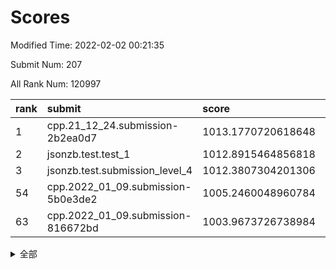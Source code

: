 # Scores

Modified Time: 2022-02-02 00:21:35

Submit Num: 207

All Rank Num: 120997

| rank |               submit               |       score        |       sigma        | pk_num |
| :--- | :--------------------------------- | :----------------- | :----------------- | :----- |
| 1    | cpp.21_12_24.submission-2b2ea0d7   | 1013.1770720618648 | 0.7943132944549252 | 2337   |
| 2    | jsonzb.test.test_1                 | 1012.8915464856818 | 0.8064862323306953 | 2339   |
| 3    | jsonzb.test.submission_level_4     | 1012.3807304201306 | 0.8058055801550275 | 2338   |
| 54   | cpp.2022_01_09.submission-5b0e3de2 | 1005.2460048960784 | 0.7051747588704129 | 2337   |
| 63   | cpp.2022_01_09.submission-816672bd | 1003.9673726738984 | 0.7238185977037913 | 2337   |


<details>
<summary>全部</summary>

| rank |                 submit                 |       score        |       sigma        | pk_num |
| :--- | :------------------------------------- | :----------------- | :----------------- | :----- |
| 1    | cpp.21_12_24.submission-2b2ea0d7       | 1013.1770720618648 | 0.7943132944549252 | 2337   |
| 2    | jsonzb.test.test_1                     | 1012.8915464856818 | 0.8064862323306953 | 2339   |
| 3    | jsonzb.test.submission_level_4         | 1012.3807304201306 | 0.8058055801550275 | 2338   |
| 4    | gobigger.level_3.submission_level_3_25 | 1012.0973316112508 | 0.8085533218847497 | 2334   |
| 5    | gobigger.level_3.submission_level_3_44 | 1012.0176843670914 | 0.7918308129812706 | 2336   |
| 6    | gobigger.level_3.submission_level_3_18 | 1011.7458609851892 | 0.7822964113607892 | 2339   |
| 7    | gobigger.level_3.submission_level_3_17 | 1011.4049395532347 | 0.7701711057788166 | 2339   |
| 8    | gobigger.level_3.submission_level_3_13 | 1011.3329101300715 | 0.7734273046751434 | 2337   |
| 9    | gobigger.level_3.submission_level_3_36 | 1011.2952636299937 | 0.7850844282782635 | 2338   |
| 10   | gobigger.level_3.submission_level_3_49 | 1011.0907942364257 | 0.7740183724594699 | 2342   |
| 11   | gobigger.level_3.submission_level_3_26 | 1011.0214028360303 | 0.7499168394438029 | 2340   |
| 12   | gobigger.level_3.submission_level_3_24 | 1010.9363344307266 | 0.7729744649038901 | 2337   |
| 13   | gobigger.level_3.submission_level_3_40 | 1010.7836526392933 | 0.7548648741645595 | 2340   |
| 14   | gobigger.level_3.submission_level_3_48 | 1010.7680795272456 | 0.7822515751560574 | 2336   |
| 15   | gobigger.level_3.submission_level_3_12 | 1010.6260912625772 | 0.7478189261239023 | 2338   |
| 16   | gobigger.level_3.submission_level_3_37 | 1010.5558538314767 | 0.7676070091227114 | 2339   |
| 17   | gobigger.level_3.submission_level_3_2  | 1010.5476853320599 | 0.7765438407233408 | 2334   |
| 18   | gobigger.level_3.submission_level_3_16 | 1010.5101837481913 | 0.7414200873119595 | 2337   |
| 19   | gobigger.level_3.submission_level_3_23 | 1010.3517048929865 | 0.7655061472250957 | 2341   |
| 20   | gobigger.level_3.submission_level_3_43 | 1010.2703916285092 | 0.7666588543394788 | 2338   |
| 21   | gobigger.level_3.submission_level_3_32 | 1010.2430369263919 | 0.7779089742842189 | 2337   |
| 22   | gobigger.level_3.submission_level_3_39 | 1010.1927289426134 | 0.7657622561047367 | 2341   |
| 23   | gobigger.level_3.submission_level_3_7  | 1010.1576082530191 | 0.7780775121588231 | 2340   |
| 24   | gobigger.level_3.submission_level_3_31 | 1010.0638359917745 | 0.741815053231332  | 2344   |
| 25   | gobigger.level_3.submission_level_3_45 | 1009.9972143883639 | 0.7615326009737343 | 2334   |
| 26   | gobigger.level_3.submission_level_3_14 | 1009.9731386195244 | 0.7552153843143095 | 2338   |
| 27   | gobigger.level_3.submission_level_3_19 | 1009.8702539655343 | 0.7724901400285239 | 2337   |
| 28   | gobigger.level_3.submission_level_3_5  | 1009.8602358350807 | 0.7781885427023287 | 2338   |
| 29   | gobigger.level_3.submission_level_3_33 | 1009.8322463799608 | 0.7444674320052022 | 2329   |
| 30   | gobigger.level_3.submission_level_3_15 | 1009.7371168981812 | 0.7654519341132598 | 2338   |
| 31   | gobigger.level_3.submission_level_3_10 | 1009.7129507601472 | 0.7530475622966409 | 2342   |
| 32   | gobigger.level_3.submission_level_3_46 | 1009.6186311393516 | 0.7782325364063726 | 2335   |
| 33   | gobigger.level_3.submission_level_3_27 | 1009.6064374103532 | 0.7450496042094036 | 2338   |
| 34   | gobigger.level_3.submission_level_3_11 | 1009.5833302785766 | 0.7424030542813558 | 2341   |
| 35   | gobigger.level_3.submission_level_3_9  | 1009.3373189898268 | 0.7633586539695006 | 2341   |
| 36   | gobigger.level_3.submission_level_3_8  | 1009.3263454307938 | 0.7559618366682638 | 2340   |
| 37   | gobigger.level_3.submission_level_3_41 | 1009.2595160219907 | 0.7397386630624369 | 2343   |
| 38   | gobigger.level_3.submission_level_3_42 | 1009.2035654210324 | 0.7449186013408311 | 2340   |
| 39   | gobigger.level_3.submission_level_3_0  | 1009.1179912222211 | 0.7426609459587916 | 2339   |
| 40   | gobigger.level_3.submission_level_3_29 | 1009.1125970958665 | 0.7375293965743038 | 2339   |
| 41   | gobigger.level_3.submission_level_3_38 | 1009.0598222184533 | 0.7709243580443744 | 2340   |
| 42   | gobigger.level_3.submission_level_3_22 | 1009.0430782020549 | 0.7445137911706949 | 2339   |
| 43   | gobigger.level_3.submission_level_3_47 | 1008.9201502563227 | 0.7473885067699818 | 2344   |
| 44   | gobigger.level_3.submission_level_3_1  | 1008.8843859401333 | 0.7526475556220854 | 2342   |
| 45   | gobigger.level_3.submission_level_3_30 | 1008.834100470368  | 0.7307895864098429 | 2337   |
| 46   | gobigger.level_3.submission_level_3_28 | 1008.8277126815472 | 0.7359116715580546 | 2337   |
| 47   | gobigger.level_3.submission_level_3_6  | 1008.792426441703  | 0.7432574747054457 | 2340   |
| 48   | gobigger.level_3.submission_level_3_34 | 1008.7783140916655 | 0.7340215533333583 | 2338   |
| 49   | gobigger.level_3.submission_level_3_21 | 1008.7477695990559 | 0.7575051760177806 | 2335   |
| 50   | gobigger.level_3.submission_level_3_20 | 1008.7016764476025 | 0.7510863046919845 | 2342   |
| 51   | gobigger.level_3.submission_level_3_3  | 1008.6799923964229 | 0.7438296550001567 | 2341   |
| 52   | gobigger.level_3.submission_level_3_35 | 1008.3135118483622 | 0.7549623403100124 | 2341   |
| 53   | gobigger.level_3.submission_level_3_4  | 1008.2091268793773 | 0.7322745716516611 | 2341   |
| 54   | cpp.2022_01_09.submission-5b0e3de2     | 1005.2460048960784 | 0.7051747588704129 | 2337   |
| 55   | gobigger.level_1.submission_level_1_40 | 1004.5686545237777 | 0.7344136288880657 | 2334   |
| 56   | gobigger.level_1.submission_level_1_47 | 1004.2581023203776 | 0.7170708062727206 | 2338   |
| 57   | gobigger.level_1.submission_level_1_18 | 1004.2535901730857 | 0.714265505771676  | 2337   |
| 58   | gobigger.level_1.submission_level_1_27 | 1004.2116560233659 | 0.7250472497201371 | 2343   |
| 59   | gobigger.level_1.submission_level_1_21 | 1004.1486248082101 | 0.7233721421544451 | 2340   |
| 60   | gobigger.level_1.submission_level_1_44 | 1004.0129565709469 | 0.7103078924874865 | 2333   |
| 61   | gobigger.level_1.submission_level_1_30 | 1004.0060133932343 | 0.7160200452976926 | 2341   |
| 62   | gobigger.level_1.submission_level_1_2  | 1003.9850547438879 | 0.7166009319482498 | 2336   |
| 63   | cpp.2022_01_09.submission-816672bd     | 1003.9673726738984 | 0.7238185977037913 | 2337   |
| 64   | gobigger.level_1.submission_level_1_1  | 1003.9511926914063 | 0.7200331135631284 | 2341   |
| 65   | gobigger.level_1.submission_level_1_5  | 1003.8618264783819 | 0.7184686170375457 | 2336   |
| 66   | gobigger.level_1.submission_level_1_10 | 1003.8369937712908 | 0.7163007798449713 | 2337   |
| 67   | gobigger.level_1.submission_level_1_46 | 1003.7911922604129 | 0.7116591667997231 | 2344   |
| 68   | gobigger.level_1.submission_level_1_41 | 1003.7539002150041 | 0.7205384261800764 | 2341   |
| 69   | gobigger.level_1.submission_level_1_25 | 1003.742305062657  | 0.7254553859234101 | 2341   |
| 70   | gobigger.level_1.submission_level_1_43 | 1003.6836789204498 | 0.7141246396920427 | 2336   |
| 71   | gobigger.level_1.submission_level_1_34 | 1003.6795835020724 | 0.7238633653007639 | 2336   |
| 72   | gobigger.level_1.submission_level_1_36 | 1003.6521603023656 | 0.7169110809843738 | 2337   |
| 73   | gobigger.level_1.submission_level_1_23 | 1003.6067972260015 | 0.7112630464570535 | 2339   |
| 74   | gobigger.level_1.submission_level_1_32 | 1003.5787304923992 | 0.7099809829684167 | 2338   |
| 75   | gobigger.level_1.submission_level_1_38 | 1003.5379012725818 | 0.7153253584794826 | 2339   |
| 76   | gobigger.level_1.submission_level_1_3  | 1003.4398158783254 | 0.7116323027846666 | 2337   |
| 77   | gobigger.level_1.submission_level_1_39 | 1003.4324051418545 | 0.7231869457672482 | 2339   |
| 78   | gobigger.level_1.submission_level_1_22 | 1003.3426264530663 | 0.7312337808370766 | 2338   |
| 79   | gobigger.level_1.submission_level_1_24 | 1003.3278300453685 | 0.7155647704611307 | 2343   |
| 80   | gobigger.level_1.submission_level_1_35 | 1003.316788337848  | 0.7207133916611783 | 2334   |
| 81   | gobigger.level_1.submission_level_1_12 | 1003.2745940666634 | 0.7084077233586286 | 2347   |
| 82   | gobigger.level_1.submission_level_1_13 | 1003.2366688427579 | 0.7062301535059181 | 2336   |
| 83   | gobigger.level_1.submission_level_1_26 | 1003.2172876392877 | 0.7196733023392017 | 2339   |
| 84   | gobigger.level_1.submission_level_1_37 | 1003.2149597664472 | 0.7051454430225444 | 2340   |
| 85   | gobigger.level_1.submission_level_1_29 | 1003.2122543069587 | 0.7154599953113238 | 2336   |
| 86   | gobigger.level_1.submission_level_1_4  | 1003.1005136295926 | 0.7088157160787255 | 2340   |
| 87   | gobigger.level_1.submission_level_1_19 | 1003.0810791483057 | 0.710914169296946  | 2338   |
| 88   | gobigger.level_1.submission_level_1_16 | 1003.0749623505576 | 0.7201645033742835 | 2334   |
| 89   | gobigger.level_1.submission_level_1_45 | 1003.0438245663951 | 0.7109093134278586 | 2338   |
| 90   | gobigger.level_1.submission_level_1_31 | 1002.9933172833919 | 0.7185025087777867 | 2340   |
| 91   | gobigger.level_1.submission_level_1_48 | 1002.9327205818963 | 0.7279575496921723 | 2342   |
| 92   | gobigger.level_1.submission_level_1_6  | 1002.9299476370268 | 0.7094208539516854 | 2339   |
| 93   | gobigger.level_1.submission_level_1_14 | 1002.8974389685808 | 0.730848864668688  | 2340   |
| 94   | gobigger.level_1.submission_level_1_9  | 1002.8327975342919 | 0.7105352916186102 | 2337   |
| 95   | gobigger.level_1.submission_level_1_11 | 1002.824476950512  | 0.7058925776380764 | 2334   |
| 96   | gobigger.level_1.submission_level_1_42 | 1002.7885609770893 | 0.7194190791498726 | 2341   |
| 97   | gobigger.level_1.submission_level_1_49 | 1002.6789933321598 | 0.7081730901942358 | 2338   |
| 98   | gobigger.level_1.submission_level_1_7  | 1002.5866392440055 | 0.7148921140099068 | 2337   |
| 99   | gobigger.level_1.submission_level_1_20 | 1002.56694597121   | 0.711520659900972  | 2341   |
| 100  | gobigger.level_1.submission_level_1_0  | 1002.5312785814245 | 0.7098738604757678 | 2343   |
| 101  | gobigger.level_1.submission_level_1_8  | 1002.4761949406962 | 0.7049219381589691 | 2340   |
| 102  | gobigger.level_1.submission_level_1_15 | 1002.4726440783787 | 0.7263186405736225 | 2337   |
| 103  | gobigger.level_1.submission_level_1_28 | 1002.2328322634935 | 0.7171936699374987 | 2342   |
| 104  | gobigger.level_1.submission_level_1_17 | 1002.1583724339301 | 0.7120422684085476 | 2341   |
| 105  | gobigger.level_1.submission_level_1_33 | 1002.1196074344218 | 0.7124038348442712 | 2336   |
| 106  | gobigger.random.submission_random_32   | 997.4835367787065  | 0.7077902289602608 | 2336   |
| 107  | gobigger.random.submission_random_14   | 997.2941632407335  | 0.7088308088442786 | 2340   |
| 108  | gobigger.random.submission_random_36   | 997.1587930747802  | 0.6988973443668637 | 2335   |
| 109  | gobigger.random.submission_random_24   | 996.9558918919572  | 0.6964992675102195 | 2336   |
| 110  | gobigger.random.submission_random_49   | 996.9040481795707  | 0.711700994643519  | 2338   |
| 111  | gobigger.random.submission_random_1    | 996.8173711693389  | 0.7029812945371545 | 2338   |
| 112  | gobigger.random.submission_random_46   | 996.8024635390597  | 0.7149328865736495 | 2332   |
| 113  | gobigger.random.submission_random_42   | 996.67242421402    | 0.7073728436503715 | 2343   |
| 114  | gobigger.random.submission_random_26   | 996.6447715562651  | 0.7072998779614429 | 2341   |
| 115  | gobigger.random.submission_random_40   | 996.5653103536888  | 0.7181929540066594 | 2337   |
| 116  | gobigger.random.submission_random_33   | 996.5414794530183  | 0.7062074134423647 | 2339   |
| 117  | gobigger.random.submission_random_4    | 996.5359904107297  | 0.7070706139831264 | 2338   |
| 118  | gobigger.random.submission_random_0    | 996.5074184753603  | 0.7029343158836775 | 2337   |
| 119  | gobigger.random.submission_random_43   | 996.4568245687619  | 0.7016027571550573 | 2340   |
| 120  | gobigger.random.submission_random_18   | 996.3105810910668  | 0.7123066894315303 | 2336   |
| 121  | gobigger.random.submission_random_37   | 996.2530606471475  | 0.7156968013209807 | 2336   |
| 122  | gobigger.random.submission_random_5    | 996.2355544295717  | 0.7190502304120577 | 2333   |
| 123  | gobigger.random.submission_random_23   | 996.1818743365138  | 0.7166568810596823 | 2339   |
| 124  | gobigger.random.submission_random_10   | 996.1311249240762  | 0.7153268202262583 | 2335   |
| 125  | gobigger.random.submission_random_20   | 996.1237056288301  | 0.7107898243383726 | 2336   |
| 126  | gobigger.random.submission_random_47   | 996.1203373356386  | 0.6988829353800741 | 2337   |
| 127  | gobigger.random.submission_random_34   | 996.0927105028801  | 0.7113608661412328 | 2335   |
| 128  | gobigger.random.submission_random_44   | 995.9887844759734  | 0.7236664243383057 | 2341   |
| 129  | gobigger.random.submission_random_19   | 995.9783618355186  | 0.7090783165610012 | 2335   |
| 130  | gobigger.random.submission_random_7    | 995.8981942504852  | 0.7085427133049204 | 2338   |
| 131  | gobigger.random.submission_random_28   | 995.8390090622393  | 0.7130639973090356 | 2335   |
| 132  | gobigger.random.submission_random_39   | 995.8026902306522  | 0.7019360791381266 | 2334   |
| 133  | gobigger.random.submission_random_27   | 995.8024533691657  | 0.7050957272688307 | 2338   |
| 134  | gobigger.random.submission_random_11   | 995.8005571661763  | 0.6998848833139711 | 2337   |
| 135  | gobigger.random.submission_random_12   | 995.7666919014499  | 0.7087619372691261 | 2340   |
| 136  | gobigger.random.submission_random_41   | 995.6240148148307  | 0.7109547876149752 | 2340   |
| 137  | gobigger.random.submission_random_29   | 995.3919069600526  | 0.7139017235056434 | 2337   |
| 138  | gobigger.random.submission_random_17   | 995.3334204246396  | 0.7280906604535841 | 2339   |
| 139  | gobigger.random.submission_random_2    | 995.3327601163716  | 0.7250621738460177 | 2341   |
| 140  | gobigger.random.submission_random_15   | 995.3304979555153  | 0.72537903820864   | 2334   |
| 141  | gobigger.random.submission_random_22   | 995.2865511879384  | 0.7264269709660666 | 2336   |
| 142  | gobigger.random.submission_random_8    | 995.2794796351276  | 0.7152749151442587 | 2338   |
| 143  | gobigger.random.submission_random_31   | 995.265872362302   | 0.7164572769699532 | 2334   |
| 144  | gobigger.random.submission_random_16   | 995.1645024593352  | 0.7158778429187725 | 2337   |
| 145  | gobigger.random.submission_random_45   | 995.1428379902998  | 0.7236482193492088 | 2337   |
| 146  | gobigger.random.submission_random_48   | 995.1365049637781  | 0.7199769758415574 | 2331   |
| 147  | gobigger.random.submission_random_6    | 995.1099319541474  | 0.7174159553143243 | 2337   |
| 148  | gobigger.random.submission_random_35   | 995.0756830456656  | 0.7121939445715415 | 2341   |
| 149  | gobigger.random.submission_random_38   | 994.9889708995938  | 0.7133981282463777 | 2336   |
| 150  | gobigger.random.submission_random_25   | 994.9647458202642  | 0.709809885397329  | 2339   |
| 151  | gobigger.random.submission_random_13   | 994.8589283265221  | 0.7172870878924106 | 2339   |
| 152  | gobigger.random.submission_random_9    | 994.8114486461992  | 0.7279367290727581 | 2335   |
| 153  | gobigger.random.submission_random_3    | 994.7056241257965  | 0.7267530371830929 | 2344   |
| 154  | gobigger.random.submission_random_21   | 994.4363157353766  | 0.7032047034574499 | 2336   |
| 155  | gobigger.random.submission_random_30   | 994.3235791438593  | 0.7451385477174807 | 2339   |
| 156  | gobigger.level_2.submission_level_2_1  | 993.7432075393157  | 0.7277238343851797 | 2334   |
| 157  | gobigger.level_2.submission_level_2_25 | 993.6818602137179  | 0.7278740492486265 | 2340   |
| 158  | gobigger.level_2.submission_level_2_49 | 993.5277419374386  | 0.738166785965915  | 2340   |
| 159  | gobigger.level_2.submission_level_2_27 | 993.4738438245942  | 0.7424524791002407 | 2339   |
| 160  | gobigger.level_2.submission_level_2_23 | 993.4729067500367  | 0.7218044716064081 | 2335   |
| 161  | gobigger.level_2.submission_level_2_2  | 993.1717903527003  | 0.7324310892649757 | 2337   |
| 162  | gobigger.level_2.submission_level_2_6  | 993.1147191371931  | 0.745926820233048  | 2339   |
| 163  | gobigger.level_2.submission_level_2_38 | 993.1054167264148  | 0.7246839634158726 | 2336   |
| 164  | gobigger.level_2.submission_level_2_33 | 993.0110825193319  | 0.7380618987224228 | 2339   |
| 165  | gobigger.level_2.submission_level_2_17 | 992.9989609106323  | 0.7264070768667176 | 2333   |
| 166  | gobigger.level_2.submission_level_2_39 | 992.9434391835929  | 0.7418872565275838 | 2340   |
| 167  | gobigger.level_2.submission_level_2_34 | 992.8235420714584  | 0.7482454030322346 | 2342   |
| 168  | gobigger.level_2.submission_level_2_30 | 992.7296618055018  | 0.748327718783358  | 2338   |
| 169  | gobigger.level_2.submission_level_2_15 | 992.623494672476   | 0.7269779373375107 | 2333   |
| 170  | gobigger.level_2.submission_level_2_41 | 992.6146579547128  | 0.7333597025481761 | 2342   |
| 171  | gobigger.level_2.submission_level_2_36 | 992.6058968126557  | 0.7443460736598566 | 2337   |
| 172  | gobigger.level_2.submission_level_2_21 | 992.450731695285   | 0.7538740959895033 | 2337   |
| 173  | gobigger.level_2.submission_level_2_43 | 992.4453227223349  | 0.749268938871559  | 2337   |
| 174  | gobigger.level_2.submission_level_2_42 | 992.3733797922215  | 0.7455486040218977 | 2337   |
| 175  | gobigger.level_2.submission_level_2_44 | 992.2861884806692  | 0.7282206352880759 | 2337   |
| 176  | gobigger.level_2.submission_level_2_46 | 992.0969479642789  | 0.7686942991542188 | 2335   |
| 177  | gobigger.level_2.submission_level_2_37 | 992.0487792819233  | 0.7453725737647788 | 2340   |
| 178  | gobigger.level_2.submission_level_2_3  | 992.0194269009204  | 0.7561982279518337 | 2337   |
| 179  | gobigger.level_2.submission_level_2_45 | 992.0084988391054  | 0.7116957982793704 | 2341   |
| 180  | gobigger.level_2.submission_level_2_26 | 991.9887649152986  | 0.7472823744323996 | 2338   |
| 181  | gobigger.level_2.submission_level_2_35 | 991.977575014071   | 0.7512509018346489 | 2344   |
| 182  | gobigger.level_2.submission_level_2_20 | 991.9692552463156  | 0.7580733845481199 | 2335   |
| 183  | gobigger.level_2.submission_level_2_29 | 991.9320353484156  | 0.7473070544487144 | 2343   |
| 184  | gobigger.level_2.submission_level_2_8  | 991.8887670918401  | 0.7661672644860453 | 2343   |
| 185  | gobigger.level_2.submission_level_2_48 | 991.777642857698   | 0.7431167423060566 | 2336   |
| 186  | gobigger.level_2.submission_level_2_40 | 991.7772732139741  | 0.7407130639956954 | 2337   |
| 187  | gobigger.level_2.submission_level_2_19 | 991.7739805099177  | 0.7373164311659313 | 2339   |
| 188  | gobigger.level_2.submission_level_2_22 | 991.7449681670073  | 0.7440107384266851 | 2339   |
| 189  | gobigger.level_2.submission_level_2_5  | 991.7205039725792  | 0.7408706495509989 | 2338   |
| 190  | gobigger.level_2.submission_level_2_14 | 991.6642360734845  | 0.7468482411007031 | 2338   |
| 191  | gobigger.level_2.submission_level_2_4  | 991.5805599070164  | 0.7389993710358516 | 2338   |
| 192  | gobigger.level_2.submission_level_2_16 | 991.5690178030455  | 0.7459848764253164 | 2339   |
| 193  | gobigger.level_2.submission_level_2_11 | 991.5523403255914  | 0.7455849351974431 | 2336   |
| 194  | gobigger.level_2.submission_level_2_31 | 991.5479270506185  | 0.7467952260870989 | 2339   |
| 195  | gobigger.level_2.submission_level_2_0  | 991.4959367712383  | 0.7694617499554532 | 2335   |
| 196  | gobigger.level_2.submission_level_2_24 | 991.4594600780025  | 0.7579038755402356 | 2341   |
| 197  | gobigger.level_2.submission_level_2_13 | 991.2385142241654  | 0.7646199100302568 | 2340   |
| 198  | gobigger.level_2.submission_level_2_28 | 991.0732143682018  | 0.7718105440273452 | 2340   |
| 199  | gobigger.level_2.submission_level_2_18 | 991.0101063444378  | 0.7607642920814932 | 2338   |
| 200  | gobigger.level_2.submission_level_2_32 | 990.8116490501834  | 0.7677262325307986 | 2336   |
| 201  | gobigger.level_2.submission_level_2_9  | 990.3179271872538  | 0.7661778988244506 | 2332   |
| 202  | gobigger.level_2.submission_level_2_12 | 990.2735891410115  | 0.7630596693093346 | 2336   |
| 203  | gobigger.level_2.submission_level_2_47 | 990.0808636317329  | 0.7824449661302756 | 2339   |
| 204  | gobigger.level_2.submission_level_2_10 | 989.9217493960352  | 0.7512460162890406 | 2340   |
| 205  | gobigger.level_2.submission_level_2_7  | 989.9184860109842  | 0.7796090547972852 | 2335   |
| 206  | gobigger.none.submission_none_1        | 978.2191962087919  | 1.245723756827448  | 2332   |
| 207  | gobigger.none.submission_none_0        | 976.8622219161318  | 1.355581014612488  | 2337   |

</details>
